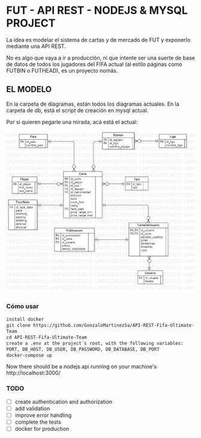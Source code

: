 # FUT - API REST - NODEJS & MYSQL PROJECT

La idea es modelar el sistema de cartas y de mercado de FUT y exponerlo mediante una API REST.

No es algo que vaya a ir a producción, ni que intente ser una suerte de base de datos de todos los
jugadores del FIFA actual (al estilo páginas como FUTBIN o FUTHEAD), es un proyecto nomás.

## EL MODELO

En la carpeta de diagramas, están todos los diagramas actuales.
En la carpeta de db, está el script de creación en mysql actual.

Por si quieren pegarle una mirada, acá está el actual:

![FUT_DER](/diagrams/FUT_DER.jpg?raw=true)


### Cómo usar

```
install docker
git clone https://github.com/GonzaloMartinezSa/API-REST-Fifa-Ultimate-Team
cd API-REST-Fifa-Ultimate-Team
create a .env at the project´s root, with the following variables: PORT, DB_HOST, DB_USER, DB_PASSWORD, DB_DATABASE, DB_PORT
docker-compose up
```

Now there should be a nodejs api running on your machine's http://localhost:3000/

### TODO

- [ ] create authentication and authorization
- [ ] add validation
- [ ] improve error handling
- [ ] complete the tests
- [ ] docker for production
